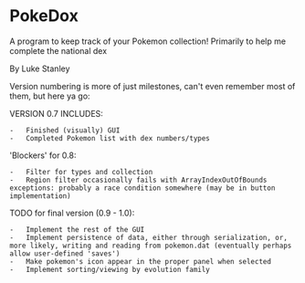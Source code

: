 # PokeDox
A program to keep track of your Pokemon collection! Primarily to help me complete the national dex

By Luke Stanley

Version numbering is more of just milestones, can't even remember most of them, but here ya go:

VERSION 0.7 INCLUDES:

    -   Finished (visually) GUI
    -   Completed Pokemon list with dex numbers/types

'Blockers' for 0.8:

    -   Filter for types and collection
    -   Region filter occasionally fails with ArrayIndexOutOfBounds exceptions: probably a race condition somewhere (may be in button implementation)

TODO for final version (0.9 - 1.0):

    -   Implement the rest of the GUI
    -   Implement persistence of data, either through serialization, or, more likely, writing and reading from pokemon.dat (eventually perhaps allow user-defined 'saves')
    -   Make pokemon's icon appear in the proper panel when selected
    -   Implement sorting/viewing by evolution family